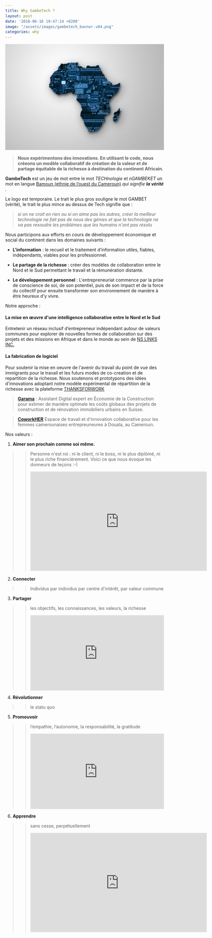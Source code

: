 ```yaml
---
title: Why GambeTech ?
layout: post
date: '2018-06-16 19:47:14 +0200'
image: "/assets/images/gambetech_banner.v04.png"
categories: why
---
```


![af](/assets/images/africa-tech.jpg)
   
> __Nous expérimentons des innovations. En utilisant le code, nous créeons un modèle collaboratif de création de la valeur et de partage équitable de la richesse à destination du continent Africain.__ 

**GambeTech** est un jeu de mot entre le mot *TECHnologie* et  *nGAMBEKET*  un mot en langue [Bamoun (ethnie de l’ouest du Cameroun)](http://www.lisapoyakama.org/la-civilisation-bamoun/) *qui signifie **la vérité***  .

Le logo est temporaire.  Le trait le plus gros souligne le mot GAMBET (vérité), le trait le plus mince au dessus de Tech signifie que :
> *si on ne croit en rien ou si on aime pas les autres, créer la meilleur technologie ne fait pas de nous des génies et que la technologie ne va pas resoudre les problèmes que les humains n'ont pas résolu*

Nous participons aux efforts en cours de développement économique et social du continent dans les domaines suivants  :

* __L’information__ : le recueil et le traitement d’information utiles, fiables, indépendants, viables pour les professionnel.

* __Le partage de la richesse__ : créer des modèles de collaboration entre le Nord et le Sud permettant le travail et la rémunération distante.

* __Le développement personnel__ :  L'entrepreneuriat commence par la prise de conscience de soi, de son potentiel, puis de son impact et de la force du collectif pour ensuite transformer son environnement de manière à être heureux d’y vivre.

Notre approche : 

#### La mise en œuvre d'une intelligence collaborative entre le Nord et le Sud

Entretenir un réseau inclusif d’entrepreneur indépendant autour de valeurs communes pour explorer de nouvelles formes de collaboration sur des projets et des missions en Afrique et dans le monde au sein de  [NS LINKS INC.](https://flamboyant-pike-dcb689.netlify.com/ "North South LINKS")

#### La fabrication de logiciel

Pour soutenir la mise en oeuvre de l'avenir du travail du point de vue des immigrants pour le travail et les futurs modes de co-creation et de repartition de la richesse. 
Nous soutenons et prototypons des idées d'innovations adoptant notre modèle expérimental de répartition de la richesse avec la plateforme [THANKSFORWORK](http://)

> [__Garama__](https://unruffled-mestorf-9a810f.netlify.com/ "Coming Soon")  :  Assistant Digital expert en Économie de la Construction pour estimer de manière optimale les coûts globaux des projets de construction et de rénovation immobiliers urbains en Suisse.

>  [__CoworkHER__](# "Coming soon") Espace de travail et d'innovation collaborative pour les femmes camerounaises entrepreuneures à Douala, au Cameroun.

Nos valeurs : 

1. **Aimer son prochain comme soi même.**
> > Personne n'est roi : ni le client, ni le boss, ni le plus diplômé, ni le plus riche financièrement. Voici ce que nous évoque les donneurs de leçons :-)
> > <iframe width="560" height="315" src="https://www.youtube.com/embed/kt0g4dWxEBo?rel=0&amp;showinfo=0&amp;start=138" frameborder="0" allow="autoplay; encrypted-media" allowfullscreen></iframe>

2. **Connecter**
> > Individus par individus par centre d'intérêt, par valeur commune 

3. **Partager**
> > les objectifs, les connaissances, les valeurs, la richesse
> > <div style="max-width:854px"><div style="position:relative;height:0;padding-bottom:56.25%"><iframe src="https://embed.ted.com/talks/lang/en/john_doerr_why_the_secret_to_success_is_setting_the_right_goals" width="854" height="480" style="position:absolute;left:0;top:0;width:100%;height:100%" frameborder="0" scrolling="no" allowfullscreen></iframe></div></div>

4. **Révolutionner**
> > le statu quo

5. **Promouvoir**
> > l’empathie, l’autonomie, la responsabilité, la gratitude
> > <div style="max-width:854px"><div style="position:relative;height:0;padding-bottom:56.25%"><iframe src="https://embed.ted.com/talks/lang/fr/julian_treasure_how_to_speak_so_that_people_want_to_listen" width="854" height="480" style="position:absolute;left:0;top:0;width:100%;height:100%" frameborder="0" scrolling="no" allowfullscreen></iframe></div></div>

6. **Apprendre**
> > sans cesse, perpétuellement
> > <iframe width="560" height="315" src="https://www.youtube.com/embed/QXN35r2_20s?rel=0&amp;start=113" frameborder="0" allow="autoplay; encrypted-media" allowfullscreen></iframe>